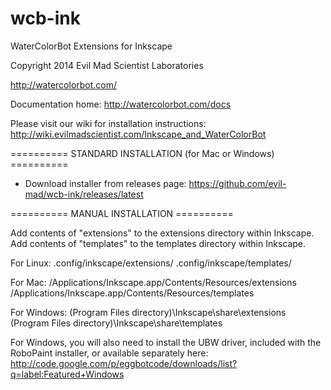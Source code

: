 wcb-ink
=======

WaterColorBot Extensions for Inkscape

Copyright 2014 Evil Mad Scientist Laboratories


http://watercolorbot.com/

Documentation home: 
http://watercolorbot.com/docs


Please visit our wiki for installation instructions:
http://wiki.evilmadscientist.com/Inkscape_and_WaterColorBot


==========  STANDARD INSTALLATION (for Mac or Windows)  ==========  

* Download installer from releases page: https://github.com/evil-mad/wcb-ink/releases/latest


==========  MANUAL INSTALLATION  ==========  

Add contents of "extensions" to the extensions directory within Inkscape.
Add contents of "templates" to the templates directory within Inkscape.

For Linux:
.config/inkscape/extensions/
.config/inkscape/templates/

For Mac:
/Applications/Inkscape.app/Contents/Resources/extensions 
/Applications/Inkscape.app/Contents/Resources/templates 

For Windows:
(Program Files directory)\Inkscape\share\extensions
(Program Files directory)\Inkscape\share\templates

For Windows, you will also need to install the UBW driver, included with the RoboPaint installer, or available separately here:
http://code.google.com/p/eggbotcode/downloads/list?q=label:Featured+Windows


